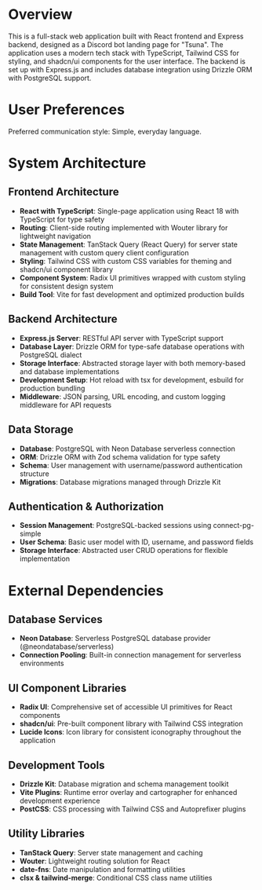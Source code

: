 # Overview

This is a full-stack web application built with React frontend and Express backend, designed as a Discord bot landing page for "Tsuna". The application uses a modern tech stack with TypeScript, Tailwind CSS for styling, and shadcn/ui components for the user interface. The backend is set up with Express.js and includes database integration using Drizzle ORM with PostgreSQL support.

# User Preferences

Preferred communication style: Simple, everyday language.

# System Architecture

## Frontend Architecture
- **React with TypeScript**: Single-page application using React 18 with TypeScript for type safety
- **Routing**: Client-side routing implemented with Wouter library for lightweight navigation
- **State Management**: TanStack Query (React Query) for server state management with custom query client configuration
- **Styling**: Tailwind CSS with custom CSS variables for theming and shadcn/ui component library
- **Component System**: Radix UI primitives wrapped with custom styling for consistent design system
- **Build Tool**: Vite for fast development and optimized production builds

## Backend Architecture
- **Express.js Server**: RESTful API server with TypeScript support
- **Database Layer**: Drizzle ORM for type-safe database operations with PostgreSQL dialect
- **Storage Interface**: Abstracted storage layer with both memory-based and database implementations
- **Development Setup**: Hot reload with tsx for development, esbuild for production bundling
- **Middleware**: JSON parsing, URL encoding, and custom logging middleware for API requests

## Data Storage
- **Database**: PostgreSQL with Neon Database serverless connection
- **ORM**: Drizzle ORM with Zod schema validation for type safety
- **Schema**: User management with username/password authentication structure
- **Migrations**: Database migrations managed through Drizzle Kit

## Authentication & Authorization
- **Session Management**: PostgreSQL-backed sessions using connect-pg-simple
- **User Schema**: Basic user model with ID, username, and password fields
- **Storage Interface**: Abstracted user CRUD operations for flexible implementation

# External Dependencies

## Database Services
- **Neon Database**: Serverless PostgreSQL database provider (@neondatabase/serverless)
- **Connection Pooling**: Built-in connection management for serverless environments

## UI Component Libraries
- **Radix UI**: Comprehensive set of accessible UI primitives for React components
- **shadcn/ui**: Pre-built component library with Tailwind CSS integration
- **Lucide Icons**: Icon library for consistent iconography throughout the application

## Development Tools
- **Drizzle Kit**: Database migration and schema management toolkit
- **Vite Plugins**: Runtime error overlay and cartographer for enhanced development experience
- **PostCSS**: CSS processing with Tailwind CSS and Autoprefixer plugins

## Utility Libraries
- **TanStack Query**: Server state management and caching
- **Wouter**: Lightweight routing solution for React
- **date-fns**: Date manipulation and formatting utilities
- **clsx & tailwind-merge**: Conditional CSS class name utilities
